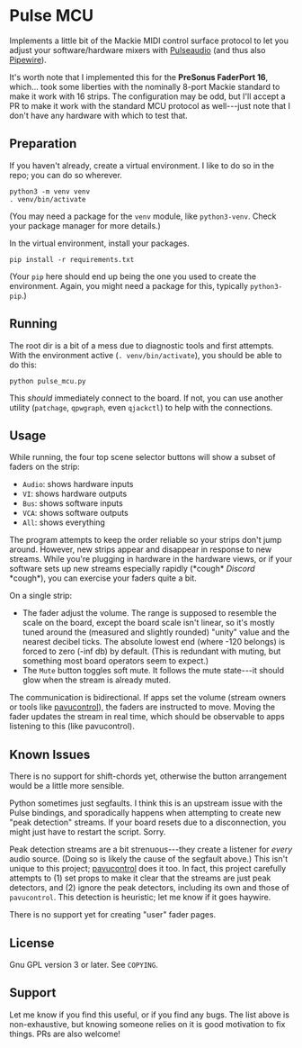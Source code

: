 # Pulse MCU

Implements a little bit of the Mackie MIDI control surface protocol to let you
adjust your software/hardware mixers with [Pulseaudio][pa] (and thus also
[Pipewire][pw]).

It's worth note that I implemented this for the **PreSonus FaderPort 16**,
which... took some liberties with the nominally 8-port Mackie standard to make
it work with 16 strips. The configuration may be odd, but I'll accept a PR to
make it work with the standard MCU protocol as well---just note that I don't
have any hardware with which to test that.

[pa]: https://www.freedesktop.org/wiki/Software/PulseAudio/
[pw]: https://www.pipewire.org/

## Preparation

If you haven't already, create a virtual environment. I like to do so in the
repo; you can do so wherever.

```
python3 -m venv venv
. venv/bin/activate
```

(You may need a package for the `venv` module, like `python3-venv`. Check your
package manager for more details.)

In the virtual environment, install your packages.

```
pip install -r requirements.txt
```

(Your `pip` here should end up being the one you used to create the
environment. Again, you might need a package for this, typically
`python3-pip`.)

## Running

The root dir is a bit of a mess due to diagnostic tools and first attempts.
With the environment active (`. venv/bin/activate`), you should be able to do
this:

```
python pulse_mcu.py
```

This *should* immediately connect to the board. If not, you can use another
utility (`patchage`, `qpwgraph`, even `qjackctl`) to help with the connections.

## Usage

While running, the four top scene selector buttons will show a subset of faders
on the strip:

- `Audio`: shows hardware inputs
- `VI`: shows hardware outputs
- `Bus`: shows software inputs
- `VCA`: shows software outputs
- `All`: shows everything

The program attempts to keep the order reliable so your strips don't jump
around. However, new strips appear and disappear in response to new streams.
While you're plugging in hardware in the hardware views, or if your software
sets up new streams especially rapidly (\*cough\* *Discord* \*cough\*), you can
exercise your faders quite a bit.

On a single strip:

- The fader adjust the volume. The range is supposed to resemble the scale on
  the board, except the board scale isn't linear, so it's mostly tuned around
  the (measured and slightly rounded) "unity" value and the nearest decibel
  ticks. The absolute lowest end (where -120 belongs) is forced to zero (-inf
  db) by default. (This is redundant with muting, but something most board
  operators seem to expect.)
- The `Mute` button toggles soft mute. It follows the mute state---it should
  glow when the stream is already muted.

The communication is bidirectional. If apps set the volume (stream owners or
tools like [pavucontrol][pavucontrol]), the faders are instructed to move.
Moving the fader updates the stream in real time, which should be observable to
apps listening to this (like pavucontrol).

## Known Issues

There is no support for shift-chords yet, otherwise the button arrangement
would be a little more sensible.

Python sometimes just segfaults. I think this is an upstream issue with the
Pulse bindings, and sporadically happens when attempting to create new "peak
detection" streams. If your board resets due to a disconnection, you might just
have to restart the script. Sorry.

Peak detection streams are a bit strenuous---they create a listener for *every*
audio source. (Doing so is likely the cause of the segfault above.) This isn't
unique to this project; [pavucontrol][pavucontrol] does it too. In fact, this
project carefully attempts to (1) set props to make it clear that the streams
are just peak detectors, and (2) ignore the peak detectors, including its own
and those of `pavucontrol`. This detection is heuristic; let me know if it goes
haywire.

There is no support yet for creating "user" fader pages.

[pavucontrol]: https://www.freedesktop.org/software/pulseaudio/pavucontrol/

## License

Gnu GPL version 3 or later. See `COPYING`.

## Support

Let me know if you find this useful, or if you find any bugs. The list above is
non-exhaustive, but knowing someone relies on it is good motivation to fix
things. PRs are also welcome!
